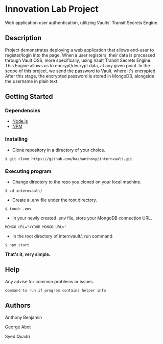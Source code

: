 # Innovation Lab Project

Web application user authentication, utilizing Vaults' Transit Secrets Engine.

## Description

Project demonstrates deploying a web application that allows end-user to register/login into the page. When a user registers, their data is processed through Vault OSS, more specifically, using Vault Transit Secrets Engine. This Engine allows us to encrypt/decrypt data, at any given point. In the scope of this project, we send the password to Vault, where it's encrypted. After this stage, the encrypted password is stored in MongoDB, alongside the username in plain text. 

## Getting Started

### Dependencies

* [Node.js](https://nodejs.dev/download)
* [NPM](https://docs.npmjs.com/downloading-and-installing-node-js-and-npm)

### Installing

* Clone repository in a directory of your choice.
```
$ git clone https://github.com/hashanthony/internvault.git
```

### Executing program

* Change directory to the repo you cloned on your local machine.
```
$ cd internvault/
```

* Create a .env file under the root directory.
```
$ touch .env
```

* In your newly created .env file, store your MongoDB connection URL.
```
MONGO_URL="<YOUR_MONGO_URL>"
```

* In the root directory of internvault/, run command:
```
$ npm start
```

**That's it, very simple.**

## Help

Any advise for common problems or issues.
```
command to run if program contains helper info
```

## Authors

Anthony Benjamin

George Abot

Syed Quadri
